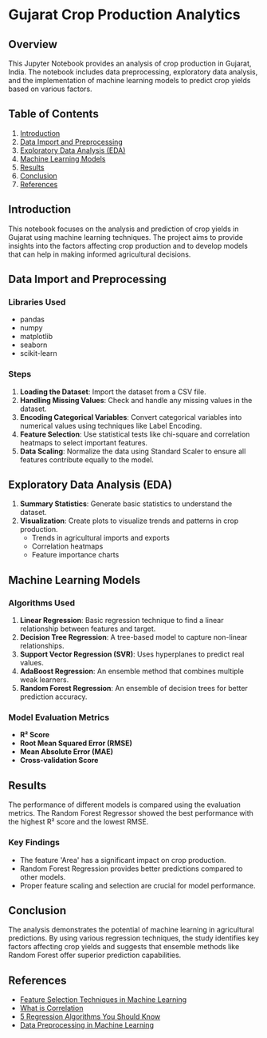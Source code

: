 
# Gujarat Crop Production Analytics

## Overview

This Jupyter Notebook provides an analysis of crop production in Gujarat, India. The notebook includes data preprocessing, exploratory data analysis, and the implementation of machine learning models to predict crop yields based on various factors.

## Table of Contents

1. [Introduction](#Introduction)
2. [Data Import and Preprocessing](#Data-Import-and-Preprocessing)
3. [Exploratory Data Analysis (EDA)](#Exploratory-Data-Analysis-EDA)
4. [Machine Learning Models](#Machine-Learning-Models)
5. [Results](#Results)
6. [Conclusion](#Conclusion)
7. [References](#References)

## Introduction

This notebook focuses on the analysis and prediction of crop yields in Gujarat using machine learning techniques. The project aims to provide insights into the factors affecting crop production and to develop models that can help in making informed agricultural decisions.

## Data Import and Preprocessing

### Libraries Used

- pandas
- numpy
- matplotlib
- seaborn
- scikit-learn

### Steps

1. **Loading the Dataset**: Import the dataset from a CSV file.
2. **Handling Missing Values**: Check and handle any missing values in the dataset.
3. **Encoding Categorical Variables**: Convert categorical variables into numerical values using techniques like Label Encoding.
4. **Feature Selection**: Use statistical tests like chi-square and correlation heatmaps to select important features.
5. **Data Scaling**: Normalize the data using Standard Scaler to ensure all features contribute equally to the model.

## Exploratory Data Analysis (EDA)

1. **Summary Statistics**: Generate basic statistics to understand the dataset.
2. **Visualization**: Create plots to visualize trends and patterns in crop production.
   - Trends in agricultural imports and exports
   - Correlation heatmaps
   - Feature importance charts

## Machine Learning Models

### Algorithms Used

1. **Linear Regression**: Basic regression technique to find a linear relationship between features and target.
2. **Decision Tree Regression**: A tree-based model to capture non-linear relationships.
3. **Support Vector Regression (SVR)**: Uses hyperplanes to predict real values.
4. **AdaBoost Regression**: An ensemble method that combines multiple weak learners.
5. **Random Forest Regression**: An ensemble of decision trees for better prediction accuracy.

### Model Evaluation Metrics

- **R² Score**
- **Root Mean Squared Error (RMSE)**
- **Mean Absolute Error (MAE)**
- **Cross-validation Score**

## Results

The performance of different models is compared using the evaluation metrics. The Random Forest Regressor showed the best performance with the highest R² score and the lowest RMSE.

### Key Findings

- The feature 'Area' has a significant impact on crop production.
- Random Forest Regression provides better predictions compared to other models.
- Proper feature scaling and selection are crucial for model performance.

## Conclusion

The analysis demonstrates the potential of machine learning in agricultural predictions. By using various regression techniques, the study identifies key factors affecting crop yields and suggests that ensemble methods like Random Forest offer superior prediction capabilities.

## References

- [Feature Selection Techniques in Machine Learning](https://towardsdatascience.com/feature-selection-techniques-in-machine-learning-with-python-f24e7da3f36e)
- [What is Correlation](https://medium.com/analytics-vidhya/what-is-correlation-4fe0c6fbed47)
- [5 Regression Algorithms You Should Know](https://www.analyticsvidhya.com/blog/2021/05/5-regression-algorithms-you-should-know-introductory-guide/)
- [Data Preprocessing in Machine Learning](https://www.javatpoint.com/data-preprocessing-machine-learning)

